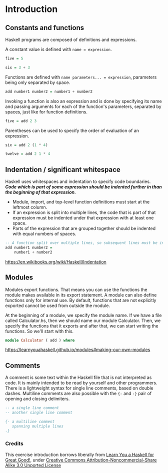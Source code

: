 # Introduction

## Constants and functions

Haskell programs are composed of definitions and expressions.

A constant value is defined with `name = expression`.

```haskell
five = 5

six = 3 + 3
```

Functions are defined with `name parameters... = expression`, parameters being only separated by space.

```haskell
add number1 number2 = number1 + number2
```

Invoking a function is also an expression and is done by specifying its name and passing arguments for each of the function's parameters, separated by spaces, just like for function definitions.

```haskell
five = add 2 3
```

Parentheses can be used to specify the order of evaluation of an expression.

```haskell
six = add 2 (1 * 4)

twelve = add 2 1 * 4
```

## Indentation / significant whitespace

Haskell uses whitespaces and indentation to specify code boundaries.
***Code which is part of some expression should be indented further in than the beginning of that expression.***

- Module, import, and top-level function definitions must start at the leftmost column.
- If an expression is split into multiple lines, the code that is part of that expression must be indented under that expression with at least one space.
- Parts of the expression that are grouped together should be indented with equal numbers of spaces.

```haskell
-- A function split over multiple lines, so subsequent lines must be indented
add number1 number2 =
    number1 + number2
```

https://en.wikibooks.org/wiki/Haskell/Indentation

## Modules

Modules export functions.
That means you can use the functions the module makes available in its export statement.
A module can also define functions only for internal use.
By default, functions that are not explicitly exported cannot be used from outside the module.

At the beginning of a module, we specify the module name.
If we have a file called Calculator.hs, then we should name our module Calculator.
Then, we specify the functions that it exports and after that, we can start writing the functions.
So we'll start with this.

```haskell
module Calculator ( add ) where
```

https://learnyouahaskell.github.io/modules#making-our-own-modules

## Comments

A comment is some text within the Haskell file that is not interpreted as code.
It is mainly intended to be read by yourself and other programmers.
There is a lightweight syntax for single line comments, based on double dashes.
Multiline comments are also possible with the `{-` and `-}` pair of opening and closing delimiters.

```haskell
-- a single line comment
-- another single line comment

{- a multiline comment
   spanning multiple lines
-}
```

### Credits

This exercise introduction borrows liberally from [Learn You a Haskell for Great Good!](https://learnyouahaskell.github.io/chapters),
under [Creative Commons Attribution-Noncommercial-Share Alike 3.0 Unported License](https://creativecommons.org/licenses/by-nc-sa/3.0/)
